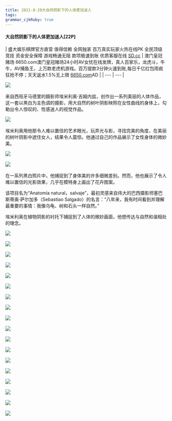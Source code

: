 ```yaml
---
title: 2021-8-20大自然阴影下的人体更加迷人
tags: 
grammar_cjkRuby: true
---
```


#### 大自然阴影下的人体更加迷人[22P]

| 盛大娱乐棋牌官方直营 值得信赖 全网独家 百万真实玩家火热在线PK 全民顶级竞技 资金安全保障 游戏畅通无阻 款项极速到账 优质客服在线
[SD.cc](https://www.514949091.com/sd09/) | 澳门皇冠赌场 6650.com澳门皇冠赌场24小时AV女忧在线发牌，真人百家乐，龙虎斗，牛牛，AV捕鱼王，上万款老虎机游戏。百万提款3分钟火速到账,每日千亿红包雨疯狂抢不停；天天返水1.5%无上限
[6650.com](https://www.lul8.com/jiba123.htm)AD |
| --- | --- |

![](https://luoimg.com/i/2021/08/19/fmce3o.jpg) 

来自西班牙马德里的摄影师埃米利奥·吉姆内兹，创作出一系列美丽的人体作品，这一套以黑白为主色调的摄影，用大自然的树叶阴影映照在女性曲线的身体上，勾勒出令人惊叹的、性感迷人的视觉作品。

![](https://luoimg.com/i/2021/08/19/fmcvsx.jpg) 

埃米利奥用他那令人难以置信的艺术眼光，玩弄光与影，寻找完美的角度，在美丽的树叶阴影中遮住女人，结果令人震惊。他通过自己的作品展示了女性身体的微妙美。

![](https://luoimg.com/i/2021/08/19/fmd2jp.jpg) 

![](https://luoimg.com/i/2021/08/19/fmdaae.jpg) 

在一系列黑白照片中，他捕捉到了身体美的许多细微差别。然而，他也展示了令人难以置信的光影效果，几乎在模特身上画出了花卉图案。

该项目名为“Anatomía natural，salvaje”，最初灵感来自伟大的巴西摄影师塞巴斯蒂奥·萨尔加多（Sebastiao Salgado）的名言：“八年来，我有时间看到并理解最重要的事情：我像乌龟、树和石头一样自然。”

埃米利奥在植物阴影的衬托下捕捉到了人体的微妙画面，他想传达与自然和谐相处的理念。

![](https://luoimg.com/i/2021/08/19/fmdpaj.jpg) 

![](https://luoimg.com/i/2021/08/19/fmdvv9.jpg) 

![](https://luoimg.com/i/2021/08/19/fmmptz.jpg) 

![](https://luoimg.com/i/2021/08/19/fmn89c.jpg) 

![](https://luoimg.com/i/2021/08/19/fmnmqz.jpg) 

![](https://luoimg.com/i/2021/08/19/fmodjj.jpg) 

![](https://luoimg.com/i/2021/08/19/fmou8r.jpg) 

![](https://luoimg.com/i/2021/08/19/fmpcj8.jpg) 

![](https://luoimg.com/i/2021/08/19/fmphih.jpg) 

![](https://luoimg.com/i/2021/08/19/fmpxo3.jpg) 

![](https://luoimg.com/i/2021/08/19/fmqh3w.jpg) 

![](https://luoimg.com/i/2021/08/19/fmqmgu.jpg) 

![](https://luoimg.com/i/2021/08/19/fmr7wp.jpg) 

![](https://luoimg.com/i/2021/08/19/fmrgw8.jpg) 

![](https://luoimg.com/i/2021/08/19/fms3qn.jpg) 

![](https://luoimg.com/i/2021/08/19/fmsc0r.jpg) 

![](https://luoimg.com/i/2021/08/19/fmsb7d.jpg) 

![](https://luoimg.com/i/2021/08/19/fmspsf.jpg)
